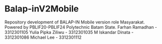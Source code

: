 # Balap-inV2Mobile
Repository development of BALAP-IN Mobile version role Masyarakat. 
Powered by PBLIF20-PBLIF24 Polytechnic Batam State.
Farhan Ramadhan - 3312301105
Yulia Pipka Ziliwu - 3312301035
M Iskandar Dinata - 3312301086
Michael Lee - 3312301112
